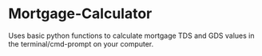 # Mortgage-Calculator
Uses basic python functions to calculate mortgage TDS and GDS values in the terminal/cmd-prompt on your computer.
